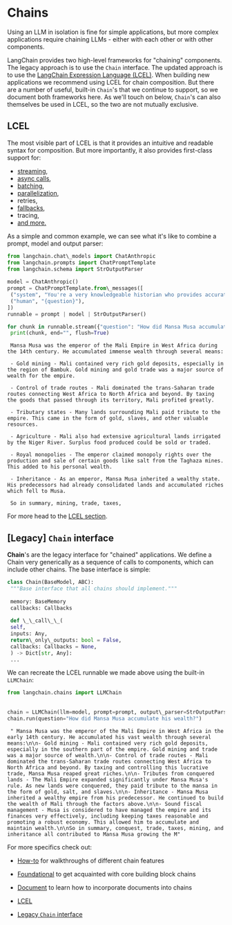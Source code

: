 # Chains

Using an LLM in isolation is fine for simple applications, but more complex applications require chaining LLMs - either with each other or with other components.

LangChain provides two high-level frameworks for "chaining" components. The legacy approach is to use the `Chain` interface. The updated approach is to use the [LangChain Expression Language (LCEL)](/docs/expression_language/). When building new applications we recommend using LCEL for chain composition. But there are a number of useful, built-in `Chain`'s that we continue to support, so we document both frameworks here. As we'll touch on below, `Chain`'s can also themselves be used in LCEL, so the two are not mutually exclusive.

## LCEL[​](#lcel "Direct link to LCEL")

The most visible part of LCEL is that it provides an intuitive and readable syntax for composition. But more importantly, it also provides first-class support for:

- [streaming](/docs/expression_language/interface#stream),
- [async calls](/docs/expression_language/interface#async-stream),
- [batching](/docs/expression_language/interface#batch),
- [parallelization](/docs/expression_language/interface#parallelism),
- retries,
- [fallbacks](/docs/expression_language/how_to/fallbacks),
- tracing,
- [and more.](/docs/expression_language/why)

As a simple and common example, we can see what it's like to combine a prompt, model and output parser:

```python
from langchain.chat\_models import ChatAnthropic  
from langchain.prompts import ChatPromptTemplate  
from langchain.schema import StrOutputParser  
  
model = ChatAnthropic()  
prompt = ChatPromptTemplate.from\_messages([  
 ("system", "You're a very knowledgeable historian who provides accurate and eloquent answers to historical questions."),  
 ("human", "{question}"),  
])  
runnable = prompt | model | StrOutputParser()  

```

```python
for chunk in runnable.stream({"question": "How did Mansa Musa accumulate his wealth?"}):  
 print(chunk, end="", flush=True)  

```

```text
 Mansa Musa was the emperor of the Mali Empire in West Africa during the 14th century. He accumulated immense wealth through several means:  
   
 - Gold mining - Mali contained very rich gold deposits, especially in the region of Bambuk. Gold mining and gold trade was a major source of wealth for the empire.  
   
 - Control of trade routes - Mali dominated the trans-Saharan trade routes connecting West Africa to North Africa and beyond. By taxing the goods that passed through its territory, Mali profited greatly.  
   
 - Tributary states - Many lands surrounding Mali paid tribute to the empire. This came in the form of gold, slaves, and other valuable resources.  
   
 - Agriculture - Mali also had extensive agricultural lands irrigated by the Niger River. Surplus food produced could be sold or traded.   
   
 - Royal monopolies - The emperor claimed monopoly rights over the production and sale of certain goods like salt from the Taghaza mines. This added to his personal wealth.  
   
 - Inheritance - As an emperor, Mansa Musa inherited a wealthy state. His predecessors had already consolidated lands and accumulated riches which fell to Musa.  
   
 So in summary, mining, trade, taxes,  

```

For more head to the [LCEL section](/docs/expression_language/).

## \[Legacy\] `Chain` interface[​](#legacy-chain-interface "Direct link to legacy-chain-interface")

**Chain**'s are the legacy interface for "chained" applications. We define a Chain very generically as a sequence of calls to components, which can include other chains. The base interface is simple:

```python
class Chain(BaseModel, ABC):  
 """Base interface that all chains should implement."""  
  
 memory: BaseMemory  
 callbacks: Callbacks  
  
 def \_\_call\_\_(  
 self,  
 inputs: Any,  
 return\_only\_outputs: bool = False,  
 callbacks: Callbacks = None,  
 ) -> Dict[str, Any]:  
 ...  

```

We can recreate the LCEL runnable we made above using the built-in `LLMChain`:

```python
from langchain.chains import LLMChain  
  
  
chain = LLMChain(llm=model, prompt=prompt, output\_parser=StrOutputParser())  
chain.run(question="How did Mansa Musa accumulate his wealth?")  

```

```text
 " Mansa Musa was the emperor of the Mali Empire in West Africa in the early 14th century. He accumulated his vast wealth through several means:\n\n- Gold mining - Mali contained very rich gold deposits, especially in the southern part of the empire. Gold mining and trade was a major source of wealth.\n\n- Control of trade routes - Mali dominated the trans-Saharan trade routes connecting West Africa to North Africa and beyond. By taxing and controlling this lucrative trade, Mansa Musa reaped great riches.\n\n- Tributes from conquered lands - The Mali Empire expanded significantly under Mansa Musa's rule. As new lands were conquered, they paid tribute to the mansa in the form of gold, salt, and slaves.\n\n- Inheritance - Mansa Musa inherited a wealthy empire from his predecessor. He continued to build the wealth of Mali through the factors above.\n\n- Sound fiscal management - Musa is considered to have managed the empire and its finances very effectively, including keeping taxes reasonable and promoting a robust economy. This allowed him to accumulate and maintain wealth.\n\nSo in summary, conquest, trade, taxes, mining, and inheritance all contributed to Mansa Musa growing the M"  

```

For more specifics check out:

- [How-to](/docs/modules/chains/how_to/) for walkthroughs of different chain features

- [Foundational](/docs/modules/chains/foundational/) to get acquainted with core building block chains

- [Document](/docs/modules/chains/document/) to learn how to incorporate documents into chains

- [LCEL](#lcel)

- [Legacy `Chain` interface](#legacy-chain-interface)
